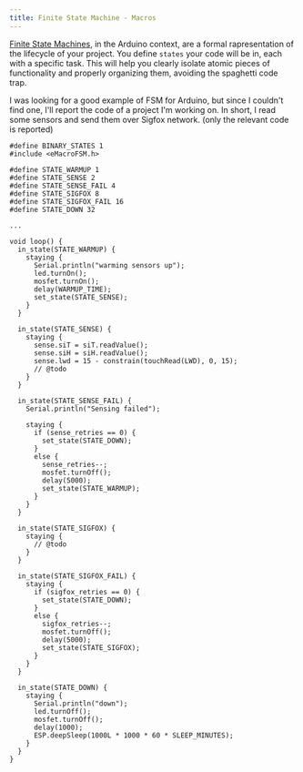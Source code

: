 ```yaml
---
title: Finite State Machine - Macros
---
```


[Finite State Machines](https://en.wikipedia.org/wiki/Finite-state_machine), in the Arduino
 context, are a formal rapresentation of the lifecycle of your project.
 You define `states` your code will be in, each with a specific task.
 This will help you clearly isolate atomic pieces of functionality and properly organizing them,
 avoiding the spaghetti code trap.

I was looking for a good example of FSM for Arduino, but since I couldn't find one, I'll report
the code of a project I'm working on. In short, I read some sensors and send them over Sigfox network.
(only the relevant code is reported)

```
#define BINARY_STATES 1
#include <eMacroFSM.h>

#define STATE_WARMUP 1
#define STATE_SENSE 2
#define STATE_SENSE_FAIL 4
#define STATE_SIGFOX 8
#define STATE_SIGFOX_FAIL 16
#define STATE_DOWN 32

...

void loop() {
  in_state(STATE_WARMUP) {
    staying {
      Serial.println("warming sensors up");
      led.turnOn();
      mosfet.turnOn();
      delay(WARMUP_TIME);
      set_state(STATE_SENSE);
    }
  }

  in_state(STATE_SENSE) {
    staying {
      sense.siT = siT.readValue();
      sense.siH = siH.readValue();
      sense.lwd = 15 - constrain(touchRead(LWD), 0, 15);
      // @todo
    }
  }

  in_state(STATE_SENSE_FAIL) {
    Serial.println("Sensing failed");

    staying {
      if (sense_retries == 0) {
        set_state(STATE_DOWN);
      }
      else {
        sense_retries--;
        mosfet.turnOff();
        delay(5000);
        set_state(STATE_WARMUP);
      }
    }
  }

  in_state(STATE_SIGFOX) {
    staying {
      // @todo
    }
  }

  in_state(STATE_SIGFOX_FAIL) {
    staying {
      if (sigfox_retries == 0) {
        set_state(STATE_DOWN);
      }
      else {
        sigfox_retries--;
        mosfet.turnOff();
        delay(5000);
        set_state(STATE_SIGFOX);
      }
    }
  }

  in_state(STATE_DOWN) {
    staying {
      Serial.println("down");
      led.turnOff();
      mosfet.turnOff();
      delay(1000);
      ESP.deepSleep(1000L * 1000 * 60 * SLEEP_MINUTES);
    }
  }
}
```